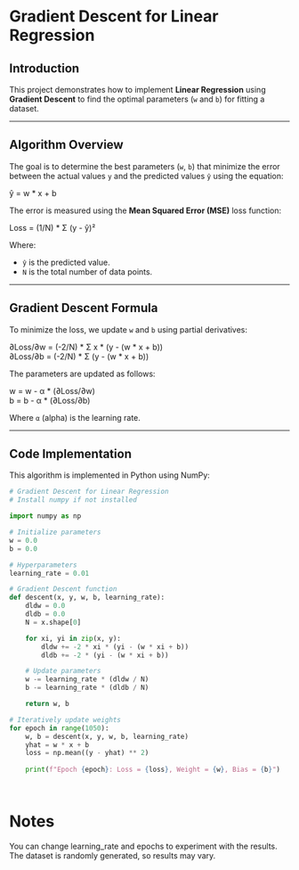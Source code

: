 # Gradient Descent for Linear Regression

##  Introduction
This project demonstrates how to implement **Linear Regression** using **Gradient Descent** to find the optimal parameters (`w` and `b`) for fitting a dataset.

---

##  Algorithm Overview
The goal is to determine the best parameters (`w`, `b`) that minimize the error between the actual values `y` and the predicted values `ŷ` using the equation:

ŷ = w * x + b

The error is measured using the **Mean Squared Error (MSE)** loss function:

Loss = (1/N) * Σ (y - ŷ)²

Where:
- `ŷ` is the predicted value.
- `N` is the total number of data points.

---

## Gradient Descent Formula

To minimize the loss, we update `w` and `b` using partial derivatives:

∂Loss/∂w = (-2/N) * Σ x * (y - (w * x + b))  
∂Loss/∂b = (-2/N) * Σ (y - (w * x + b))  

The parameters are updated as follows:

w = w - α * (∂Loss/∂w)  
b = b - α * (∂Loss/∂b)  

Where `α` (alpha) is the learning rate.


---

##  Code Implementation

This algorithm is implemented in Python using NumPy:

```python
# Gradient Descent for Linear Regression
# Install numpy if not installed

import numpy as np

# Initialize parameters
w = 0.0
b = 0.0

# Hyperparameters
learning_rate = 0.01

# Gradient Descent function
def descent(x, y, w, b, learning_rate):
    dldw = 0.0
    dldb = 0.0
    N = x.shape[0]

    for xi, yi in zip(x, y):
        dldw += -2 * xi * (yi - (w * xi + b))
        dldb += -2 * (yi - (w * xi + b))

    # Update parameters
    w -= learning_rate * (dldw / N)
    b -= learning_rate * (dldb / N)

    return w, b

# Iteratively update weights
for epoch in range(1050):
    w, b = descent(x, y, w, b, learning_rate)
    yhat = w * x + b
    loss = np.mean((y - yhat) ** 2)
    
    print(f"Epoch {epoch}: Loss = {loss}, Weight = {w}, Bias = {b}")

 
``````
# Notes
You can change learning_rate and epochs to experiment with the results.
The dataset is randomly generated, so results may vary.
